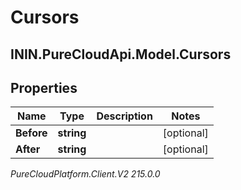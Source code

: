 # Cursors

## ININ.PureCloudApi.Model.Cursors

## Properties

|Name | Type | Description | Notes|
|------------ | ------------- | ------------- | -------------|
| **Before** | **string** |  | [optional] |
| **After** | **string** |  | [optional] |



_PureCloudPlatform.Client.V2 215.0.0_
